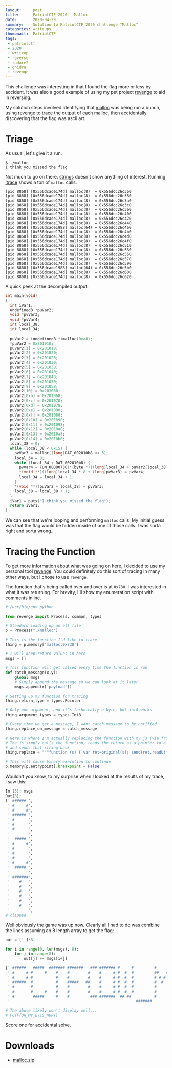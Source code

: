 ```yaml
---
layout:     post
title:      PatriotCTF 2020 - Malloc
date:       2020-04-29
summary:    Solution to PatriotCTF 2020 challenge "Malloc"
categories: writeups
thumbnail:  PatriotCTF
tags:
 - patriotctf
 - 2020
 - writeup
 - reverse
 - radare2
 - ghidra
 - revenge
---
```


This challenge was interesting in that I found the flag more or less by
accident. It was also a good example of using my pet project [revenge][revenge]
to aid in reversing.

My solution steps involved identifying that [malloc][malloc] was being run a
bunch, using [revenge][revenge] to trace the output of each malloc, then
accidentally discovering that the flag was ascii art.

# Triage

As usual, let's give it a run.

```raw
$ ./malloc 
I think you missed the flag
```

Not much to go on there. [strings][strings] doesn't show anything of interest.
Running [ltrace][ltrace] shows a ton of `malloc` calls:

```raw
[pid 8868] [0x556dcade174d] malloc(8)  = 0x556dcc26c360
[pid 8868] [0x556dcade174d] malloc(8)  = 0x556dcc26c380
[pid 8868] [0x556dcade174d] malloc(8)  = 0x556dcc26c3a0
[pid 8868] [0x556dcade174d] malloc(8)  = 0x556dcc26c3c0
[pid 8868] [0x556dcade174d] malloc(8)  = 0x556dcc26c3e0
[pid 8868] [0x556dcade174d] malloc(8)  = 0x556dcc26c400
[pid 8868] [0x556dcade174d] malloc(8)  = 0x556dcc26c420
[pid 8868] [0x556dcade174d] malloc(8)  = 0x556dcc26c440
[pid 8868] [0x556dcade1988] malloc(64) = 0x556dcc26c460
[pid 8868] [0x556dcade174d] malloc(8)  = 0x556dcc26c4b0
[pid 8868] [0x556dcade174d] malloc(8)  = 0x556dcc26c4d0
[pid 8868] [0x556dcade174d] malloc(8)  = 0x556dcc26c4f0
[pid 8868] [0x556dcade174d] malloc(8)  = 0x556dcc26c510
[pid 8868] [0x556dcade174d] malloc(8)  = 0x556dcc26c530
[pid 8868] [0x556dcade174d] malloc(8)  = 0x556dcc26c550
[pid 8868] [0x556dcade174d] malloc(8)  = 0x556dcc26c570
[pid 8868] [0x556dcade174d] malloc(8)  = 0x556dcc26c590
[pid 8868] [0x556dcade1988] malloc(64) = 0x556dcc26c5b0
[pid 8868] [0x556dcade174d] malloc(8)  = 0x556dcc26c600
[pid 8868] [0x556dcade174d] malloc(8)  = 0x556dcc26c620
```

A quick peek at the decompiled output:

```c
int main(void)
{
  int iVar1;
  undefined8 *puVar2;
  void *pvVar3;
  void *pvVar4;
  int local_38;
  int local_34;
  
  puVar2 = (undefined8 *)malloc(0xa8);
  *puVar2 = 0x201010;
  puVar2[1] = 0x201018;
  puVar2[2] = 0x201020;
  puVar2[3] = 0x201028;
  puVar2[4] = 0x201030;
  puVar2[5] = 0x201038;
  puVar2[6] = 0x201040;
  puVar2[7] = 0x201048;
  puVar2[8] = 0x201050;
  puVar2[9] = 0x201058;
  puVar2[10] = 0x201060;
  puVar2[0xb] = 0x201068;
  puVar2[0xc] = 0x201070;
  puVar2[0xd] = 0x201078;
  puVar2[0xe] = 0x201080;
  puVar2[0xf] = 0x201088;
  puVar2[0x10] = 0x201090;
  puVar2[0x11] = 0x201098;
  puVar2[0x12] = 0x2010a0;
  puVar2[0x13] = 0x2010a8;
  puVar2[0x14] = 0x2010b0;
  local_38 = 0;
  while (local_38 < 0x15) {
    pvVar3 = malloc((long)DAT_002010b8 << 3);
    local_34 = 0;
    while (local_34 < DAT_002010b8) {
      pvVar4 = FUN_00000730(*(byte *)((long)local_34 + puVar2[local_38]));
      *(void **)((long)local_34 * 8 + (long)pvVar3) = pvVar4;
      local_34 = local_34 + 1;
    }
    *(void **)(puVar2 + local_38) = pvVar3;
    local_38 = local_38 + 1;
  }
  iVar1 = puts("I think you missed the flag");
  return iVar1;
}
```

We can see that we're looping and performing `malloc` calls. My initial guess
was that the flag would be hidden inside of one of those calls. I was sorta
right and sorta wrong..

# Tracing the Function

To get more information about what was going on here, I decided to use my
personal tool [revenge][revenge]. You could definitely do this sort of tracing
in many other ways, but I chose to use `revenge`.

The function that's being called over and over is at `0x730`. I was interested
in what it was returning. For brevity, I'll show my enumeration script with
comments inline.

```python
#!/usr/bin/env python

from revenge import Process, common, types

# Standard loading up an elf file
p = Process("./malloc")

# This is the function I'd like to trace
thing = p.memory['malloc:0x730']

# I will keep return values in here
msgs = []

# This function will get called every time the function is run
def catch_message(x,y): 
    global msgs 
    # Simply append the message so we can look at it later
    msgs.append(x['payload'])

# Setting up my function for tracing
thing.return_type = types.Pointer

# Only one argument, and it's technically a byte, but int8 works
thing.argument_types = types.Int8

# Every time we get a message, I want catch_message to be notified
thing.replace_on_message = catch_message

# Here is where I'm actually replacing the function with my js (via frida)
# The js simply calls the function, reads the return as a pointer to a string,
# and sends that string back
thing.replace = """function (s) { var ret=original(s); send(ret.readUtf8String()); return ret;}"""

# This will cause binary execution to continue
p.memory[p.entrypoint].breakpoint = False
```

Wouldn't you know, to my surprise when I looked at the results of my trace, i
saw this:

```python
In [3]: msgs
Out[3]: 
[' ###### ',
 ' #     #',
 ' #     #',
 ' ###### ',
 ' #      ',
 ' #      ',
 ' #      ',
 '        ',
 '  ##### ',
 ' #     #',
 ' #      ',
 ' #      ',
 ' #      ',
 ' #     #',
 '  ##### ',
 '        ',
 ' #######',
 '    #   ',
 '    #   ',
 '    #   ',
 '    #   ',
 '    #   ',
 '    #   ',
 '        ',
# clipped
```

Well obviously the game was up now. Clearly all I had to do was combine the
lines assuming an 8 length array to get the flag:

```python
out = ['']*8

for i in range(0, len(msgs), 8):
    for j in range(8):
        out[j] += msgs[i+j]

[' ######   #####  ####### #######   ### ####### #     #         #     # #     #         ####### #     # #######  #####          #     # #     # ######  ####### #   ##   ',
 ' #     # #     #    #    #        #    #     # #  #  #         ##   ##  #   #          #        #   #  #       #     #         #     # #     # #     #    #          #  ',
 ' #     # #          #    #        #    #     # #  #  #         # # # #   # #           #         # #   #       #               #     # #     # #     #    #          #  ',
 ' ######  #          #    #####   ##    #     # #  #  #         #  #  #    #            #####      #    #####    #####          ####### #     # ######     #          ## ',
 ' #       #          #    #        #    #     # #  #  #         #     #    #            #          #    #             #         #     # #     # #   #      #          #  ',
 ' #       #     #    #    #        #    #     # #  #  #         #     #    #            #          #    #       #     #         #     # #     # #    #     #          #  ',
 ' #        #####     #    #         ### #######  ## ##          #     #    #            #######    #    #######  #####          #     #  #####  #     #    #    #   ##   ',
 '                                                       #######                 #######                                 #######                                          ']

# The above likely won't display well...
# PCTF{OW_MY_EYES_HURT}
```

Score one for accidental solve.

# Downloads
- [malloc.zip](https://github.com/NoTeamName/CTF2020/raw/master/PatriotCTF/rev/malloc/malloc.zip)

[angr]: http://angr.io/
[bash]: https://www.gnu.org/software/bash/
[fork]: http://man7.org/linux/man-pages/man2/fork.2.html
[ghidra]: https://ghidra-sre.org/
[ltrace]: http://man7.org/linux/man-pages/man1/ltrace.1.html
[malloc]: http://man7.org/linux/man-pages/man3/malloc.3.html
[ptrace]: http://man7.org/linux/man-pages/man2/ptrace.2.html
[radare2]: https://rada.re/n/
[revenge]: https://revenge.readthedocs.io/en/latest/
[strings]: http://man7.org/linux/man-pages/man1/strings.1.html
[xor cipher]: https://en.wikipedia.org/wiki/XOR_cipher
